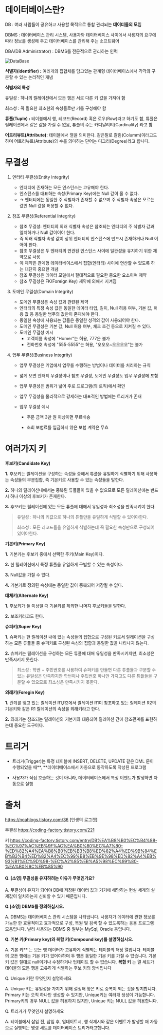 # 데이터베이스란?

DB :  여러 사람들이 공유하고 사용할 목적으로 통합 관리되는 **데이터들의 모임**

DBMS : 데이터베이스 관리 시스템, 사용자와 데이터베이스 사이에서 사용자의 요구에 따라 정보를 생성해 주고 데이터베이스를 관리해 주는 소프트웨어

DBA(DB Administrator) : DBMS를 전문적으로 관리하는 인력



![DataBase ](https://t1.daumcdn.net/cfile/tistory/993845445A67253915)

**식별자(identifier) :** 여러개의 집합체를 담고있는 관계형 데이터베이스에서 각각의 구분할 수 있는 논리적인 개념

**식별자의 특성**

유일성 : 하나의 릴레이션에서 모든 행은 서로 다른 키 값을 가져야 함

최소성 : 꼭 필요한 최소한의 속성들로만 키를 구성해야 함

**튜플(Tuple) :** 테이블에서 행, 레코드(Record) 혹은 로우(Row)라고 하기도 함, 튜플은 릴레이션에서 같은 값을 가질 수 없음, 튜플의 수는 카디날리티(Cardinality) 라고 함

**어트리뷰트(Attribute):** 테이블에서 열을 의미한다. 같은말로 칼럼(Columm)이라고도 하며 어트리뷰트(Attribute)의 수를 의미하는 단어는 디그리(Degree)라고 합니다.



# 무결성

1. 엔터티 무결성(Entity Integrity)

   - 엔터티에 존재하는 모든 인스턴스는 고유해야 한다.
   - 인스턴스를 대표하는 속성(Primary Key)에는 Null 값이 올 수 없다.
   - → 엔터티에는 동일한 주 식별자가 존재할 수 없으며 주 식별자 속성은 모르는 값인 Null 값을 허용할 수 없다.

2. 참조 무결성(Referential Integrity)

   - 참조 무결성: 엔터티의 외래 식별자 속성은 참조되는 엔터티의 주 식별자 값과 일치하거나 Null 값이어야 한다.
   - 즉 외래 식별자 속성 값이 상위 엔터티의 인스턴스에 반드시 존재하거나 Null 이어야 한다.
   - 참조 무결성은 두 엔터티의 연관된 인스턴스 사이에 일관성을 유지하기 위한 제약으로 사용
   - 이 제약은 관계형 데이터베이스에서 집합(엔터티) 사이에 연산할 수 있도록 하는 대단히 중요한 개념
   - 참조 무결성은 데이터 모델에서 절대적으로 필요한 중요한 요소이며 제약
   - 참조 무결성은 FK(Foreign Key) 제약에 의해서 지켜짐

3. 도메인 무결성(Domain Integrity)

   - 도메인 무결성은 속성 값과 관련된 제약
   - 엔터티의 특정 속성 값은 동일한 데이터 타입, 길이, Null 허용 여부, 기본 값, 허용 값 등 동일한 범주의 값만이 존재해야 한다.
   - 동일한 속성에 사용되는 값들은 동일한 성격의 값이 사용되어야 한다.
   - 도메인 무결성은 기본 값, Null 허용 여부, 체크 조건 등으로 지켜질 수 있다.
   - 도메인 무결성 예시
     - 고객이름 속성에 "Homer"는 허용, 777은 불가
     - 전화번호 속성에 "555-5555"는 허용, "오오오~오오오오"는 불가

4. 업무 무결성(Business Integrity)

   - 업무 무결성은 기업에서 업무를 수행하는 방법이나 데이터를 처리하는 규칙

   - 넓게 보면 엔터티 무결성이나 참조 무결성, 도메인 무결성도 업무 무결성에 포함

   - 업무 무결성은 범위가 넓어 주로 프로그램(의 로직)에서 확인

   - 업무 무결성을 물리적으로 강제하는 대표적인 방법에는 트리거가 존재

   - 업무 무결성 예시

     - 주문 금액 3만 원 이상이면 무료배송

     - 초회 보험료를 입금하지 않은 보험 계약은 무효

       

# 여러가지 키

**후보키(Candidate Key)**

**1.** 후보키는 릴레이션을 구성하는 속성들 중에서 튜플을 유일하게 식별하기 위해 사용하는 속성들의 부분집합, 즉 기본키로 사용할 수 있는 속성들을 말한다.

**2.** 하나의 릴레이션내에서는 중복된 튜플들이 있을 수 없으므로 모든 릴레이션에는 반드시 하나 이상의 후보키가 존재한다.

**3.** 후보키는 릴레이션에 있는 모든 튜플에 대해서 유일성과 최소성을 만족시켜야 한다.

> 유일성 : 하나의 키값으로 하나의 튜플만을 유일하게 식별할 수 있어야한다.
>
> 최소성 : 모든 레코드들을 유일하게 식별하는데 꼭 필요한 속성만으로 구성되어 있어야한다.



**기본키(Primary Key)**

**1.** 기본키는 후보키 중에서 선택한 주키(Main Key)이다.

**2.** 한 릴레이션에서 특정 튜플을 유일하게 구별할 수 있는 속성이다.

**3.** Null값을 가질 수 없다.

**4.** 기본키로 정의된 속성에는 동일한 값이 중복되어 저장될 수 없다.



**대체키(Alternate Key)**

**1.** 후보키가 둘 이상일 때 기본키를 제외한 나머지 후보키들을 말한다.

**2.** 보조키라고도 한다.



**슈퍼키(Super Key)**

**1.** 슈퍼키는 한 릴레이션 내에 있는 속성들의 집합으로 구성된 키로서 릴레이션을 구성하는 모든 튜플들 중 슈퍼키로 구성된 속성의 집합과 동일한 값을 나타나지 않는다. 

**2.** 슈퍼키는 릴레이션을 구성하는 모든 튜플에 대해 유일성을 만족시키지만, 최소성은 만족시키지 못한다.

> 최소성 : 학번 + 주민번호를 사용하여 슈퍼키를 만들면 다른 튜플들과 구분할 수 있는 유일성은 만족하지만 학번이나 주민번호 하나만 가지고도 다른 튜플들을 구분할 수 있으므로 최소성은 만족시키지 못한다.



**외래키(Foregin Key)**

**1.** 관계를 맺고 있는 릴레이션 R1,R2에서 릴레이션 R1이 참조하고 있는 릴레이션 R2의 기본키와 같은 R1 릴레이션의 속성을 외래키라고 한다.

**2.** 외래키는 참조되는 릴레이션의 기본키와 대응되어 릴레이션 간에 참조관계를 표현하는데 중요한 도구이다.



# 트리거

- 트리거(Trigger)는 특정 테이블에 INSERT, DELETE, UPDATE 같은 DML 문이 수행되었을 때**, **데이터베이스에서 자동으로 동작하도록 작성된 프로그램

- 사용자가 직접 호출하는 것이 아니라, 데이터베이스에서 특정 이벤트가 발생하면 자동으로 실행



# 출처

 https://noahlogs.tistory.com/36 [인생의 로그캣]

무결성  https://coding-factory.tistory.com/221

키 https://coding-factory.tistory.com/entry/DB%EA%B8%B0%EC%B4%88-%EC%97%AC%EB%9F%AC%EA%B0%80%EC%A7%80-%ED%82%A4%EA%B8%B0%EB%B3%B8%ED%82%A4%ED%9B%84%EB%B3%B4%ED%82%A4%EC%99%B8%EB%9E%98%ED%82%A4%EB%93%B1%EC%9D%98-%EC%A2%85%EB%A5%98%EC%99%80-%EA%B0%9C%EB%85%90





#### Q. [소영] 무결성을 유지하려는 이유가 무엇인가요?

A. 무결성이 유지가 되어야 DB에 저장된 데이터 값과 거기에 해당하는 현실 세계의 실제값이 일치하는지 신뢰할 수 있기 때문입니다.



**Q.[소영]  DBMS를 정의하십시오.**

A. DBMS는 데이터베이스 관리 시스템을 나타냅니다. 사용자가 데이터에 관한 정보를 가능한 한 효율적이고 효과적으로 구성, 복원 및 검색 할 수 있도록하는 응용 프로그램 모음입니다. 널리 사용되는 DBMS 중 일부는 MySql, Oracle 등입니다.



**Q. 기본 키(Primary key)와 복합 키(Compound key)를 설명하십시오.**

A. 기본 키** 는 모든 행 데이터가 고유하게 식별되는 테이블의 해당 열입니다. 테이블의 모든 행에는 기본 키가 있어야하며 두 행은 동일한 기본 키를 가질 수 없습니다. 기본 키 값은 절대로 null이거나 수정하거나 업데이트 할 수 없습니다. **복합 키** 는 열 세트가 테이블의 모든 행을 고유하게 식별하는 후보 키의 양식입니다



Q. Unique 키란 무엇인지 설명하세요

A. Unique 키는 유일성을 가지기 위해 설정해 놓은 키로 중복이 되는 것을 방지합니다. Primary 키는 오직 하나만 생성할 수 있지만, Unique키는 여러개 생성이 가능합니다. Primary키의 경우 NULL 값을 허용하지 않지만, Unique 키는 NULL 값을 허용합니다.



Q. 트리거가 무엇인지 설명하세요

A. 테이블에서 삽입 전, 삽입 후, 업데이트시, 행 삭제시와 같은 이벤트가 발생할 때 자동으로 실행되는 명령 세트를 데이터베이스 트리거라고합니다.
